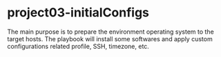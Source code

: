 # project03-initialConfigs

The main purpose is to prepare the environment operating system to the target hosts. The playbook will install some softwares and apply custom configurations related profile, SSH, timezone, etc.